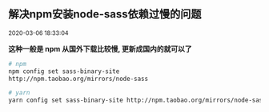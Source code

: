 <h2 class="content-title">解决npm安装node-sass依赖过慢的问题</h2>
<small class="content-date">2020-03-06 18:33:04</small>


**这种一般是 npm 从国外下载比较慢, 更新成国内的就可以了**



```bash
# npm
npm config set sass-binary-site 
http://npm.taobao.org/mirrors/node-sass
```


```bash
# yarn
yarn config set sass-binary-site http://npm.taobao.org/mirrors/node-sass
```
<!-- more -->
